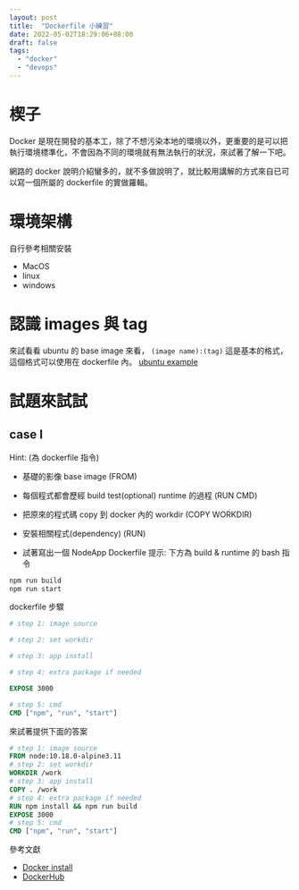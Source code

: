 ```yaml
---
layout: post
title:  "Dockerfile 小練習"
date: 2022-05-02T18:29:06+08:00
draft: false
tags: 
  - "docker"
  - "devops"
---
```

# 楔子
Docker 是現在開發的基本工，除了不想污染本地的環境以外，更重要的是可以把執行環境標準化，不會因為不同的環境就有無法執行的狀況，來試著了解一下吧。

網路的 docker 說明介紹蠻多的，就不多做說明了，就比較用講解的方式來自已可以寫一個所屬的 dockerfile 的實做羅輯。

# 環境架構
自行參考相關安裝
- MacOS
- linux
- windows

# 認識 images 與 tag
來試看看 ubuntu 的 base image 來看， `(image name):(tag)` 這是基本的格式，這個格式可以使用在 dockerfile 內。
[ubuntu example](https://hub.docker.com/_/ubuntu?tab=tags)

# 試題來試試
## case I
Hint: (為 dockerfile 指令)
- 基礎的影像 base image (FROM)
- 每個程式都會歷經 build test(optional) runtime 的過程 (RUN CMD)
- 把原來的程式碼 copy 到 docker 內的 workdir (COPY WORKDIR)
- 安裝相關程式(dependency) (RUN)

- 試著寫出一個 NodeApp Dockerfile
提示: 下方為 build & runtime 的 bash 指令
```javascript
npm run build
npm run start
```

dockerfile 步驟

```dockerfile
# step 1: image source

# step 2: set workdir

# step 3: app install

# step 4: extra package if needed

EXPOSE 3000

# step 5: cmd
CMD ["npm", "run", "start"]
```

來試著提供下面的答案

```dockerfile
# step 1: image source
FROM node:10.18.0-alpine3.11
# step 2: set workdir
WORKDIR /work
# step 3: app install
COPY . /work
# step 4: extra package if needed
RUN npm install && npm run build
EXPOSE 3000
# step 5: cmd
CMD ["npm", "run", "start"]
```

參考文獻
- [Docker install](https://www.docker.com/get-started/)
- [DockerHub](https://hub.docker.com/)